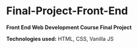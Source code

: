 # Final-Project-Front-End

**Front End Web Development Course Final Project**

**Technologies used:** HTML, CSS, Vanilla JS
